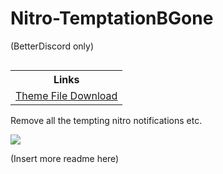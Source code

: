 # Nitro-TemptationBGone
(BetterDiscord only)

<table align="right"><tr><th>
      Links
</th></tr><tr><td>
      <!-- Your links here -->
      <a href="https://github.com/m-doescode/BD-TemptationBGone/raw/master/TemptationBGone.theme.css">Theme File Download</a>
</td></tr></table>

Remove all the tempting nitro notifications etc.


<img align="center" src="https://user-images.githubusercontent.com/80221594/123658187-c8df3300-d831-11eb-8136-03c22a7911e2.png" />

(Insert more readme here)

